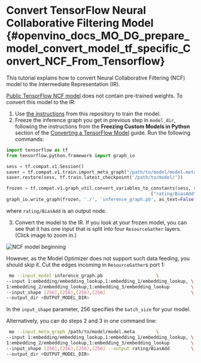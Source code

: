 # Convert TensorFlow Neural Collaborative Filtering Model {#openvino_docs_MO_DG_prepare_model_convert_model_tf_specific_Convert_NCF_From_Tensorflow}

This tutorial explains how to convert Neural Collaborative Filtering (NCF) model to the Intermediate Representation (IR).

[Public TensorFlow NCF model](https://github.com/tensorflow/models/tree/master/official/recommendation) does not contain pre-trained weights. To convert this model to the IR:
 1. Use [the instructions](https://github.com/tensorflow/models/tree/master/official/recommendation#train-and-evaluate-model) from this repository to train the model.
 2. Freeze the inference graph you get in previous step in `model_dir`, following
the instructions from the **Freezing Custom Models in Python** section of the
[Converting a TensorFlow Model](../Convert_Model_From_TensorFlow.md) guide.
Run the following commands:
```python
import tensorflow as tf
from tensorflow.python.framework import graph_io

sess = tf.compat.v1.Session()
saver = tf.compat.v1.train.import_meta_graph("/path/to/model/model.meta")
saver.restore(sess, tf.train.latest_checkpoint('/path/to/model/'))

frozen = tf.compat.v1.graph_util.convert_variables_to_constants(sess, sess.graph_def, \
                                                      ["rating/BiasAdd"])
graph_io.write_graph(frozen, './', 'inference_graph.pb', as_text=False)
```
where `rating/BiasAdd` is an output node.

 3. Convert the model to the IR. If you look at your frozen model, you can see that
it has one input that is split into four `ResourceGather` layers. (Click image to zoom in.)

![NCF model beginning](../../../img/NCF_start.png)

 However, as the Model Optimizer does not support such data feeding, you should skip it. Cut
the edges incoming in `ResourceGather`s port 1:
```sh
 mo --input_model inference_graph.pb                    \
--input 1:embedding/embedding_lookup,1:embedding_1/embedding_lookup, \
1:embedding_2/embedding_lookup,1:embedding_3/embedding_lookup        \
--input_shape [256],[256],[256],[256]                                \
--output_dir <OUTPUT_MODEL_DIR>
```
In the `input_shape` parameter, 256 specifies the `batch_size` for your model.

Alternatively, you can do steps 2 and 3 in one command line:
```sh
 mo --input_meta_graph /path/to/model/model.meta        \
--input 1:embedding/embedding_lookup,1:embedding_1/embedding_lookup, \
1:embedding_2/embedding_lookup,1:embedding_3/embedding_lookup        \
--input_shape [256],[256],[256],[256] --output rating/BiasAdd        \
--output_dir <OUTPUT_MODEL_DIR>
```

